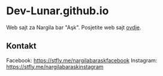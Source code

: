 # Dev-Lunar.github.io
Web sajt za Nargila bar "Aşk". Posjetite web sajt [ovdje](https://Dev-Lunar.github.io).

## Kontakt
Facebook: https://stfly.me/nargilabaraskfacebook
Instagram: https://stfly.me/nargilabaraskinstagram
